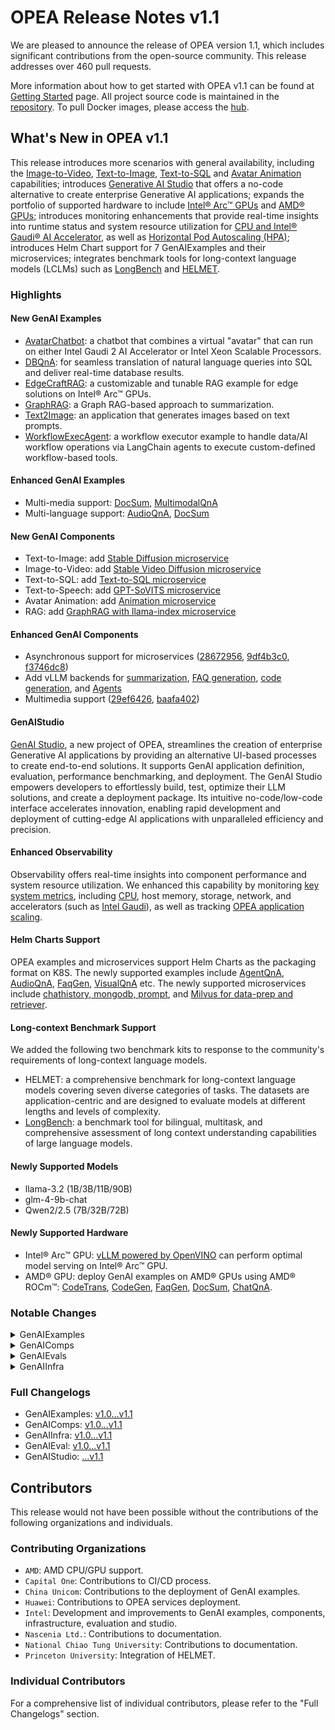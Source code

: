 # OPEA Release Notes v1.1
We are pleased to announce the release of OPEA version 1.1, which includes significant contributions from the open-source community. This release addresses over 460 pull requests.

More information about how to get started with OPEA v1.1 can be found at [Getting Started](https://opea-project.github.io/latest/index.html) page. All project source code is maintained in the [repository](https://github.com/opea-project). To pull Docker images, please access the [hub](https://hub.docker.com/u/opea).

## What's New in OPEA v1.1
This release introduces more scenarios with general availability, including the [Image-to-Video](https://github.com/opea-project/GenAIComps/pull/465), [Text-to-Image](https://github.com/opea-project/GenAIComps/pull/729), [Text-to-SQL](https://github.com/opea-project/GenAIExamples/tree/main/DBQnA) and [Avatar Animation](https://github.com/opea-project/GenAIComps/pull/775) capabilities; introduces [Generative AI Studio](https://github.com/opea-project/GenAIStudio) that offers a no-code alternative to create enterprise Generative AI applications; expands the portfolio of supported hardware to include [Intel® Arc™ GPUs](https://github.com/opea-project/GenAIComps/pull/641) and [AMD® GPUs](https://github.com/opea-project/GenAIExamples/issues/1153); introduces monitoring enhancements that provide real-time insights into runtime status and system resource utilization for [CPU and Intel® Gaudi® AI Accelerator](https://github.com/opea-project/GenAIEval/issues/195), as well as [Horizontal Pod Autoscaling (HPA)](https://github.com/opea-project/GenAIInfra/pull/531); introduces Helm Chart support for 7 GenAIExamples and their microservices; integrates benchmark tools for long-context language models (LCLMs) such as [LongBench](https://github.com/opea-project/GenAIEval/pull/179) and [HELMET](https://github.com/opea-project/GenAIEval/pull/182).

### Highlights
#### New GenAI Examples
- [AvatarChatbot](https://github.com/opea-project/GenAIExamples/tree/main/AvatarChatbot): a chatbot that combines a virtual "avatar" that can run on either Intel Gaudi 2 AI Accelerator or Intel Xeon Scalable Processors.
- [DBQnA](https://github.com/opea-project/GenAIExamples/tree/main/DBQnA): for seamless translation of natural language queries into SQL and deliver real-time database results.
- [EdgeCraftRAG](https://github.com/opea-project/GenAIExamples/tree/main/EdgeCraftRAG): a customizable and tunable RAG example for edge solutions on Intel® Arc™ GPUs.
- [GraphRAG](https://github.com/opea-project/GenAIExamples/tree/main/GraphRAG): a Graph RAG-based approach to summarization.
- [Text2Image](https://github.com/opea-project/GenAIExamples/tree/main/Text2Image): an application that generates images based on text prompts. 
- [WorkflowExecAgent](https://github.com/opea-project/GenAIExamples/tree/main/WorkflowExecAgent): a workflow executor example to handle data/AI workflow operations via LangChain agents to execute custom-defined workflow-based tools.

#### Enhanced GenAI Examples
- Multi-media support: [DocSum](https://github.com/opea-project/GenAIExamples/commit/eb91d1f), [MultimodalQnA](https://github.com/opea-project/GenAIExamples/commit/bbc95bb)
- Multi-language support: [AudioQnA](https://github.com/opea-project/GenAIExamples/commit/658867f), [DocSum](https://github.com/opea-project/GenAIExamples/commit/b0f7c9c)

#### New GenAI Components
- Text-to-Image: add [Stable Diffusion microservice](https://github.com/opea-project/GenAIComps/pull/729)
- Image-to-Video: add [Stable Video Diffusion microservice](https://github.com/opea-project/GenAIComps/pull/465)
- Text-to-SQL: add [Text-to-SQL microservice](https://github.com/opea-project/GenAIComps/pull/736)
- Text-to-Speech: add [GPT-SoVITS microservice](https://github.com/opea-project/GenAIComps/pull/784)
- Avatar Animation: add [Animation microservice](https://github.com/opea-project/GenAIComps/pull/775)
- RAG: add [GraphRAG with llama-index microservice](https://github.com/opea-project/GenAIComps/pull/793)

#### Enhanced GenAI Components
- Asynchronous support for microservices ([28672956](https://github.com/opea-project/GenAIComps/commit/28672956), [9df4b3c0](https://github.com/opea-project/GenAIComps/commit/9df4b3c0), [f3746dc8](https://github.com/opea-project/GenAIComps/commit/f3746dc8))
- Add vLLM backends for [summarization](https://github.com/opea-project/GenAIComps/commit/550325d8), [FAQ generation](https://github.com/opea-project/GenAIComps/commit/f5c60f10), [code generation](https://github.com/opea-project/GenAIComps/commit/24b9f03f), and [Agents](https://github.com/opea-project/GenAIComps/commit/4638c1d4)
- Multimedia support ([29ef6426](https://github.com/opea-project/GenAIComps/commit/29ef6426), [baafa402](https://github.com/opea-project/GenAIComps/commit/baafa402))

#### GenAIStudio
[GenAI Studio](https://github.com/opea-project/GenAIStudio), a new project of OPEA, streamlines the creation of enterprise Generative AI applications by providing an alternative UI-based processes to create end-to-end solutions. It supports GenAI application definition, evaluation, performance benchmarking, and deployment. The GenAI Studio empowers developers to effortlessly build, test, optimize their LLM solutions, and create a deployment package. Its intuitive no-code/low-code interface accelerates innovation, enabling rapid development and deployment of cutting-edge AI applications with unparalleled efficiency and precision.

#### Enhanced Observability
Observability offers real-time insights into component performance and system resource utilization. We enhanced this capability by monitoring [key system metrics](https://github.com/opea-project/GenAIInfra/pull/541), including [CPU](https://github.com/opea-project/GenAIInfra/pull/541), host memory, storage, network, and accelerators (such as [Intel Gaudi](https://github.com/opea-project/GenAIInfra/pull/541)), as well as tracking [OPEA application scaling](https://github.com/opea-project/GenAIInfra/pull/541).

#### Helm Charts Support
OPEA examples and microservices support Helm Charts as the packaging format on K8S. The newly supported examples include [AgentQnA](https://github.com/opea-project/GenAIInfra/commit/66de41c), [AudioQnA](https://github.com/opea-project/GenAIInfra/commit/9efacee),  [FaqGen](https://github.com/opea-project/GenAIInfra/commit/f847e05), [VisualQnA](https://github.com/opea-project/GenAIInfra/commit/b077d44) etc. The newly supported microservices include [chathistory, mongodb, prompt](https://github.com/opea-project/GenAIInfra/commit/881e2b5), and [Milvus for data-prep and retriever](https://github.com/opea-project/GenAIInfra/commit/d289b4e).

#### Long-context Benchmark Support
We added the following two benchmark kits to response to the community's requirements of long-context language models.

- HELMET: a comprehensive benchmark for long-context language models covering seven diverse categories of tasks. The datasets are application-centric and are designed to evaluate models at different lengths and levels of complexity. 
- [LongBench](https://github.com/THUDM/LongBench): a benchmark tool for bilingual, multitask, and comprehensive assessment of long context understanding capabilities of large language models. 

#### Newly Supported Models
- llama-3.2 (1B/3B/11B/90B)
- glm-4-9b-chat
- Qwen2/2.5 (7B/32B/72B)

#### Newly Supported Hardware
- Intel® Arc™ GPU: [vLLM powered by OpenVINO](https://github.com/opea-project/GenAIComps/pull/729) can perform optimal model serving on Intel® Arc™ GPU.
- AMD® GPU: deploy GenAI examples on AMD® GPUs using AMD® ROCm™: [CodeTrans](https://github.com/opea-project/GenAIExamples/pull/1138), [CodeGen](https://github.com/opea-project/GenAIExamples/pull/1130), [FaqGen](https://github.com/opea-project/GenAIExamples/pull/1126), [DocSum](https://github.com/opea-project/GenAIExamples/pull/1125), [ChatQnA](https://github.com/opea-project/GenAIExamples/pull/1122). 

### Notable Changes

<details><summary>GenAIExamples</summary> 

- Functionalities
    - New GenAI Examples
        - [AvatarChatbot] Initiate "AvatarChatbot" (audio) example ([cfffb4c](https://github.com/opea-project/GenAIExamples/commit/cfffb4c), [960805a](https://github.com/opea-project/GenAIExamples/commit/960805a))
        - [DBQnA] Adding DBQnA example in GenAIExamples ([c0643b7](https://github.com/opea-project/GenAIExamples/commit/c0643b7), [6b9a27d](https://github.com/opea-project/GenAIExamples/commit/6b9a27d))
        - [EdgeCraftRag] Add EdgeCraftRag as a GenAIExample ([c9088eb](https://github.com/opea-project/GenAIExamples/commit/c9088eb), [7949045](https://github.com/opea-project/GenAIExamples/commit/7949045), [096a37a](https://github.com/opea-project/GenAIExamples/commit/096a37a))
        - [GraphRAG] Add GraphRAG example [a65640b](https://github.com/opea-project/GenAIExamples/commit/a65640b) 
        - [Text2Image]: Add example for text2image [085d859](https://github.com/opea-project/GenAIExamples/commit/085d859) 
        - [WorkflowExecAgent] Add Workflow Executor Example [bf5c391](https://github.com/opea-project/GenAIExamples/commit/bf5c391) 
    - Enhanced GenAI Examples
        - [AudioQnA] Add multi-language AudioQnA on Xeon [658867f](https://github.com/opea-project/GenAIExamples/commit/658867f) 
        - [AgentQnA] Update AgentQnA example for v1.1 release [5eb3d28](https://github.com/opea-project/GenAIExamples/commit/5eb3d28) 
        - [ChatQnA] Enable vLLM Profiling for ChatQnA ([00d9bb6](https://github.com/opea-project/GenAIExamples/commit/00d9bb6), [7adbba6](https://github.com/opea-project/GenAIExamples/commit/7adbba6))
        - [ChatQnA] Add Terraform and Ansible Modules information [7c9ed04](https://github.com/opea-project/GenAIExamples/commit/7c9ed04) 
        - [ChatQnA] Add chatqna wrapper for multiple model selection [fb514bb](https://github.com/opea-project/GenAIExamples/commit/fb514bb) 
        - [DocSum] Supported multimedia and added new GUI powered by gradio ([eb91d1f](https://github.com/opea-project/GenAIExamples/commit/eb91d1f), [0cdeb94](https://github.com/opea-project/GenAIExamples/commit/0cdeb94))
        - [DocSum] Support Chinese for Docsum [b0f7c9c](https://github.com/opea-project/GenAIExamples/commit/b0f7c9c) 
        - [DocIndexRetriever] Update DocIndexRetriever Example to allow user passing in retriever/reranker params [62e06a0](https://github.com/opea-project/GenAIExamples/commit/62e06a0) 
        - [MultimodalQnA] Image and Audio Support Phase 1 [bbc95bb](https://github.com/opea-project/GenAIExamples/commit/bbc95bb) 
        - [Text2Image] Add Text2Image UI, UI tests, Readme, and Docker support [c6fc92d](https://github.com/opea-project/GenAIExamples/commit/c6fc92d) 
        - update examples accuracy [088ab98](https://github.com/opea-project/GenAIExamples/commit/088ab98) 
        - Add one-button benchmark launcher ([5720cd4](https://github.com/opea-project/GenAIExamples/commit/5720cd4), [ced68e1](https://github.com/opea-project/GenAIExamples/commit/ced68e1))
    - Removed GenAI Pipelines
        - [ChatQnA] remove ChatQnA vllm-on-ray [40386d9](https://github.com/opea-project/GenAIExamples/commit/40386d9) 
    - Changed Defaults
        - [ChatQnA] Set no wrapper ChatQnA as default [619d941](https://github.com/opea-project/GenAIExamples/commit/619d941) 
        - [Codegen] Replace codegen default Model to Qwen/Qwen2.5-Coder-7B-Instruct. [2332d22](https://github.com/opea-project/GenAIExamples/commit/2332d22) 
        - [CodeTrans] update codetrans default model to Mistral-7B-Instruct-v0.3 [a2afce1](https://github.com/opea-project/GenAIExamples/commit/a2afce1) 

- Enhanced Security
    - upgrade setuptools version to fix CVE-2024-6345 [2b2c7ee](https://github.com/opea-project/GenAIExamples/commit/2b2c7ee)

- New Hardware Support
    - [ChatQnA] Add compose example for ChatQnA AMD ROCm deployment [6d3a017](https://github.com/opea-project/GenAIExamples/commit/6d3a017) 
    - [CodeGen] Adding files to deploy CodeGen application on AMD GPU [83172e9](https://github.com/opea-project/GenAIExamples/commit/83172e9) 
    - [CodeTrans] Adding files to deploy CodeTrans application on AMD GPU [7e62175](https://github.com/opea-project/GenAIExamples/commit/7e62175) 
    - [DocSum] Add compose example for DocSum amd rocm deployment [b1bb6db](https://github.com/opea-project/GenAIExamples/commit/b1bb6db) 
    - [FaqGen] Add compose example for FaqGen AMD ROCm [5648839](https://github.com/opea-project/GenAIExamples/commit/5648839) 
 
- Dependency Versioning
    - [gradio] Bump gradio from 4.44.0 to 5.0.0 in /MultimodalQnA/ui/gradio [f2f6c09](https://github.com/opea-project/GenAIExamples/commit/f2f6c09) 
    - [TGI-CPU] Update TGI CPU image to latest official release 2.4.0-intel-cpu [0306c62](https://github.com/opea-project/GenAIExamples/commit/0306c62) 
    - [TGI-Gaudi] Upgrade TGI Gaudi version to v2.0.6 [1ff85f6a](https://github.com/opea-project/GenAIExamples/commit/1ff85f6a852785a3abad7a5b286e020592dfd2b7)
    - [TEI-Gaudi] Use fixed version(1.5.0) of TEI Gaudi for stability [9ff7df9](https://github.com/opea-project/GenAIExamples/commit/9ff7df9)
    - [vLLM-Gaudi] align vllm hpu version to latest vllm-fork [e9b1645](https://github.com/opea-project/GenAIExamples/commit/e9b1645)  

- Deployment
    - [ChatQnA] Add instructions of modifying reranking docker image for NVGPU [2587179](https://github.com/opea-project/GenAIExamples/commit/2587179) 
    - [ChatQnA] setup ollama service in aipc docker compose [def39cf](https://github.com/opea-project/GenAIExamples/commit/def39cf) 
    - [ChatQnA] Make rerank run on gaudi for hpu docker compose [3c164f3](https://github.com/opea-project/GenAIExamples/commit/3c164f3) 
    - [ChatQnA] Added the k8s yaml for vLLM support [e2f9037](https://github.com/opea-project/GenAIExamples/commit/e2f9037) 
    - [ChatQnA] manage your own ChatQnA pipelines. [d16c80e](https://github.com/opea-project/GenAIExamples/commit/d16c80e) 
    - [ChatQnA] docker install instruction for csp [75df2c9](https://github.com/opea-project/GenAIExamples/commit/75df2c9) 
    - [ChatQnA] ChatQnA with Remote Inference Endpoints (Kubernetes) [56f770c](https://github.com/opea-project/GenAIExamples/commit/56f770c) 
    - [ProductivitySuite] Simplify the deployment ProductivitySuite on kubernetes [afc39fa](https://github.com/opea-project/GenAIExamples/commit/afc39fa) 

- Fixed Issues
    - [AvatarChatbot] Fix left issue of tgi version update [393367e](https://github.com/opea-project/GenAIExamples/commit/393367e) 
    - [ChatQnA] Fix the service connection issue on GPU and modify the emb backend [944ae47](https://github.com/opea-project/GenAIExamples/commit/944ae47) 
    - [ChatQnA] Fix AIPC docker container network issue [95b58b5](https://github.com/opea-project/GenAIExamples/commit/95b58b5) 
    - [ChatQnA] Fix top_n rerank docs [4a265ab](https://github.com/opea-project/GenAIExamples/commit/4a265ab) 
    - [ChatQnA] fix chatqna accuracy issue with incorrect penalty [b0487fe](https://github.com/opea-project/GenAIExamples/commit/b0487fe) 
    - [ChatQnA] Fix AIPC retriever and UI error [773c32b](https://github.com/opea-project/GenAIExamples/commit/773c32b) 
    - [DocSum] Fix docSum ui error in accessing parsed files [3744bb8](https://github.com/opea-project/GenAIExamples/commit/3744bb8) 
    - image build bug fix [82801d0](https://github.com/opea-project/GenAIExamples/commit/82801d0) 

- Documentation
    - [AudioQnA] Update AudioQnA README.md for its workflow [63bad29](https://github.com/opea-project/GenAIExamples/commit/63bad29)
    - [AudioQnA] Update AudioQnA README to add a couple usage details [184e9a4](https://github.com/opea-project/GenAIExamples/commit/184e9a4)
    - [AgentQnA] Update Agent README.md for workflow [23b820e](https://github.com/opea-project/GenAIExamples/commit/23b820e) 
    - [AgentQnA] Update README.md for usage experience [a8f4245](https://github.com/opea-project/GenAIExamples/commit/a8f4245) 
    - [ChatQnA] Add steps to deploy opea services using minikube [6263b51](https://github.com/opea-project/GenAIExamples/commit/6263b51) 
    - [ChatQnA] Update ChatQnA Readme for LLM Endpoint [aa314f6](https://github.com/opea-project/GenAIExamples/commit/aa314f6) 
    - [ChatQnA] Update ChatQnA AIPC README [b056ce6](https://github.com/opea-project/GenAIExamples/commit/b056ce6) 
    - [CodeGen] Update CodeGen README for its workflow [12469c9](https://github.com/opea-project/GenAIExamples/commit/12469c9) 
    - [DocSum] Update DocSum README.md for its workflow [fbde15b](https://github.com/opea-project/GenAIExamples/commit/fbde15b) 
    - [FaqGen] Update FaqGen README.md for its workflow [0c6b044](https://github.com/opea-project/GenAIExamples/commit/0c6b044) 
    - [InstructionTuning] instruction finetune README improvement [644c3a6](https://github.com/opea-project/GenAIExamples/commit/644c3a6) 
    - [MultiModalQnA] Update MultiModal README.md for workflow [40800b0](https://github.com/opea-project/GenAIExamples/commit/40800b0) 
    - [ProductivitySuite] Update Productivity README.md for workflow [0edff26](https://github.com/opea-project/GenAIExamples/commit/0edff26) 
    - [DocIndexRetriever] Update DocIndexRetriever README.md for workflow [a3f9811](https://github.com/opea-project/GenAIExamples/commit/a3f9811) 
    - [SearchQnA] Update SearchQnA README.md for its workflow [bf28c7f](https://github.com/opea-project/GenAIExamples/commit/bf28c7f) 
    - [Translation] Update Translation README.md for workflow [35a4fef](https://github.com/opea-project/GenAIExamples/commit/35a4fef) 
    - [VideoQnA] Update VideoQnA README.md for workflow [1929dfd](https://github.com/opea-project/GenAIExamples/commit/1929dfd) 

- CI/CD/UT
    - Add nightly image build and publish action [78331ee](https://github.com/opea-project/GenAIExamples/commit/78331ee) 
    - optimize hardware list for test [3b1a9fe](https://github.com/opea-project/GenAIExamples/commit/3b1a9fe) 
    - open manifest test in CI when dockerfile changed [620ef76](https://github.com/opea-project/GenAIExamples/commit/620ef76) 
    - Optimize path and link validity check. [7dec001](https://github.com/opea-project/GenAIExamples/commit/7dec001) 
</details>

<details><summary>GenAIComps</summary> 

- Functionalities
    - New microservices:
        - Add stable diffusion microservice [5d0c4367](https://github.com/opea-project/GenAIComps/commit/5d0c4367)
        - Add image2video microservice (Stable Video Diffusion) [a03e7a55](https://github.com/opea-project/GenAIComps/commit/a03e7a55)
        - Text to SQL microservice [827e3d40](https://github.com/opea-project/GenAIComps/commit/827e3d40)
        - Add GPT-SoVITS microservice [6da7db9e](https://github.com/opea-project/GenAIComps/commit/6da7db9e)
        - Add image2image microservice [52c1826f](https://github.com/opea-project/GenAIComps/commit/52c1826f)
        - Initiate "animation" component [c26d37e7](https://github.com/opea-project/GenAIComps/commit/c26d37e7)
        - GraphRAG with llama-index [19330ea2](https://github.com/opea-project/GenAIComps/commit/19330ea2)
    - Enhanced microservices:
        - Add DPO support in finetuning microservice [37f35140](https://github.com/opea-project/GenAIComps/commit/37f35140)
        - Support Chinese for Docsum [9a00a3ea](https://github.com/opea-project/GenAIComps/commit/9a00a3ea)
        - Support file upload summary for DocSum microservice [fa2ea642](https://github.com/opea-project/GenAIComps/commit/fa2ea642)
        - Add support for Audio and Video summarization to Docsum [baafa402](https://github.com/opea-project/GenAIComps/commit/baafa402)
        - vLLM support for FAQGen [f5c60f10](https://github.com/opea-project/GenAIComps/commit/f5c60f10)
        - vLLM support for DocSum [550325d8](https://github.com/opea-project/GenAIComps/commit/550325d8)
        - vLLM support for Codegen [24b9f03f](https://github.com/opea-project/GenAIComps/commit/24b9f03f)
        - Enable vllm for Agent [4638c1d4](https://github.com/opea-project/GenAIComps/commit/4638c1d4)
        - Multiple models and remote service support for langchain vLLM text-generation [e3812a74](https://github.com/opea-project/GenAIComps/commit/e3812a74)
        - Set a higher default value(1.2) about repetition_penalty for codegen example to reduce repetition [5ed428f4](https://github.com/opea-project/GenAIComps/commit/5ed428f4)
        - MultimodalQnA Image and Audio Support Phase 1 [29ef6426](https://github.com/opea-project/GenAIComps/commit/29ef6426)
        - refine codetrans prompt, support  parameter input [0bb019f8](https://github.com/opea-project/GenAIComps/commit/0bb019f8)
        - add dynamic batching embedding/reranking [518cdfb6](https://github.com/opea-project/GenAIComps/commit/518cdfb6)
        - Embedding compatible with OpenAI API [7bf1953c](https://github.com/opea-project/GenAIComps/commit/7bf1953c)
        - Update RAGAgentLlama and ReActLlama [c8e36390](https://github.com/opea-project/GenAIComps/commit/c8e36390)
        - [Agent] support custom prompt [3473bfb3](https://github.com/opea-project/GenAIComps/commit/3473bfb3)
        - agent short & long term memory with langgraph. [e39b08f3](https://github.com/opea-project/GenAIComps/commit/e39b08f3)
        - support faqgen upload file in UI [453ff726](https://github.com/opea-project/GenAIComps/commit/453ff726)
        - Add E2E Promeheus metrics to applications [a6998a1d](https://github.com/opea-project/GenAIComps/commit/a6998a1d)        
        - Multiple models support for LLM TGI [e879366c](https://github.com/opea-project/GenAIComps/commit/e879366c)
        - Add RAG agent and ReAct agent implemention for llama3.1 served by TGI-gaudi [e7fdf537](https://github.com/opea-project/GenAIComps/commit/e7fdf537)
        - Support Llama3.2 vision and vision guard model [534c227a](https://github.com/opea-project/GenAIComps/commit/534c227a)
        - Add Intel/toxic-prompt-roberta to toxicity detection microservice [f6f620a2](https://github.com/opea-project/GenAIComps/commit/f6f620a2)
        - Refactor milvus dataprep and retriever [84374a57](https://github.com/opea-project/GenAIComps/commit/84374a57)
    - Removed microservices
        - Remove vllm ray [617e119f](https://github.com/opea-project/GenAIComps/commit/617e119f)
    - Async support for microservices
        - Support async for embedding micorservice [28672956](https://github.com/opea-project/GenAIComps/commit/28672956)
        - TEI rerank microservice async support  [9df4b3c0](https://github.com/opea-project/GenAIComps/commit/9df4b3c0)
        - Async support for some microservices [f3746dc8](https://github.com/opea-project/GenAIComps/commit/f3746dc8)
- Performance
    - Fix vllm microservice performance issue.  [2159f9ad](https://github.com/opea-project/GenAIComps/commit/2159f9ad)
    - [Dataprep] Reduce Upload File Time Consumption [71348998](https://github.com/opea-project/GenAIComps/commit/71348998)
- New Hardware Support
    - Add vLLM ARC support with OpenVINO backend [a2b9d95f](https://github.com/opea-project/GenAIComps/commit/a2b9d95f)
- Enhanced Security
    - Prediction Guard Guardrails components [4bbc7a2f](https://github.com/opea-project/GenAIComps/commit/4bbc7a2f)
    - Add WildGuard Guardrail Microservice [5bb4046b](https://github.com/opea-project/GenAIComps/commit/5bb4046b)F
    - upgrade setuptools version to fix CVE-2024-6345 [6518c0f0](https://github.com/opea-project/GenAIComps/commit/6518c0f0)
    - Remote TGI/TGI services with OAuth Client Credentials authentication [74df6bb7](https://github.com/opea-project/GenAIComps/commit/74df6bb7)
- Validation
    - Combine CI/CD docker compose. [23c99c11](https://github.com/opea-project/GenAIComps/commit/23c99c11704cfcd0b13b3b463819f633ba02b42d)
</details>

<details><summary>GenAIEvals</summary>

- New Benchmark
    - Support HELMET [4c8f048](https://github.com/opea-project/GenAIEval/commit/4c8f048) 
    - Support Longbench [021193f](https://github.com/opea-project/GenAIEval/commit/021193f) 
- Performance
    - Add new constant loader & Fix poisson loader issue [e11588c](https://github.com/opea-project/GenAIEval/commit/e11588c) 
    - Support Poisson distributed requests for benchmark [7305ea3](https://github.com/opea-project/GenAIEval/commit/7305ea3)
    - Support customized prompts and max new tokens in chatqna e2e test [79a4ad3](https://github.com/opea-project/GenAIEval/commit/79a4ad3) 
    - Add namespace support for k8s performance test [70697d1](https://github.com/opea-project/GenAIEval/commit/70697d1) 
    - Support sharegpt dataset in chatqna e2e test [028bf63](https://github.com/opea-project/GenAIEval/commit/028bf63) 
    - [Benchmark] Get benchmark reports. [946c439](https://github.com/opea-project/GenAIEval/commit/946c439)
- Accuracy
    - Control the concurrent number of requests in codegen acc test. [84e077e](https://github.com/opea-project/GenAIEval/commit/84e077e) 
    - integrate deepeval metric with remote endpoint, like tgi server. [ffa65dc](https://github.com/opea-project/GenAIEval/commit/ffa65dc) 
    - Ragaaf - adding new metric 'context recall' [cc7cebd](https://github.com/opea-project/GenAIEval/commit/cc7cebd) 
    - Ragaaf - adding new metric 'context relevance' [f995c9c](https://github.com/opea-project/GenAIEval/commit/f995c9c) 
    - Ragaaf (RAG assessment annotation free) [2413e70](https://github.com/opea-project/GenAIEval/commit/2413e70) 
    - Adding new metrics to ragas offering [d1c1337](https://github.com/opea-project/GenAIEval/commit/d1c1337) 
    - add crud ragas evaluation. [f2bff45](https://github.com/opea-project/GenAIEval/commit/f2bff45) 
    - Minimize requirements for user data for OPEA ragas [f1593ea](https://github.com/opea-project/GenAIEval/commit/f1593ea) 
- Monitoring
    - Add node metrics Grafana dashboard [a19f42e](https://github.com/opea-project/GenAIEval/commit/a19f42e) 
    - Add CPU Grafana dashboard [38e69eb](https://github.com/opea-project/GenAIEval/commit/38e69eb) 
    - add the grafana dashboard json file for Gaudi metrics [6c9ae91](https://github.com/opea-project/GenAIEval/commit/6c9ae91) 
    - Enhance the Grafana JSON file [8653efb](https://github.com/opea-project/GenAIEval/commit/8653efb) 
- Fixed Issues
    - [ChatQnA Benchmark] Fixed the output token in chatqnafixed.py [2c8ca26](https://github.com/opea-project/GenAIEval/commit/2c8ca26) 
    - Fix test duration time inaccurate issue [9d76832](https://github.com/opea-project/GenAIEval/commit/9d76832) 
    - Fix llm output token length issue [99ef325](https://github.com/opea-project/GenAIEval/commit/99ef325) 
    - Fix llm serving benchmark issue [d6bafbd](https://github.com/opea-project/GenAIEval/commit/d6bafbd) 
    - Fix input token size(1024) [30adcbe](https://github.com/opea-project/GenAIEval/commit/30adcbe) 
    - Ragas fix for use of metrics argument [0cf3631](https://github.com/opea-project/GenAIEval/commit/0cf3631)
    - fixed the number of ouput token & fixed the top_k=1 [4af0a62](https://github.com/opea-project/GenAIEval/commit/4af0a62) 
    - Fix JSON Return Format in getReqData Function [a4be366](https://github.com/opea-project/GenAIEval/commit/a4be366)
- Documentation
    - Add setup guide of gaudi prometheus exporter [e9b8637](https://github.com/opea-project/GenAIEval/commit/e9b8637) 
    - Add README for running OPEA ragas using HF endpoint on Gaudi [0dff0d3](https://github.com/opea-project/GenAIEval/commit/0dff0d3) 
</details>

<details><summary>GenAIInfra</summary> 

- GMC
    - Add manifests for new components [e51fd62](https://github.com/opea-project/GenAIInfra/commit/e51fd62)

- HelmChart
    - [AgentQnA] Helm Chart for AgentQnA [66de41c](https://github.com/opea-project/GenAIInfra/commit/66de41c)  
    - [AudioQnA] helm: Add audioQnA e2e helm chart [9efacee](https://github.com/opea-project/GenAIInfra/commit/9efacee)
    - [AudioQnA] helm-charts: Add gpt-sovits support [1f55e1a](https://github.com/opea-project/GenAIInfra/commit/1f55e1a)
    - [ChatQnA] Implement the nowrapper version chatqna [71c81d0](https://github.com/opea-project/GenAIInfra/commit/71c81d0)
    - [FaqGen] Add FaqGen helm chart [f847e05](https://github.com/opea-project/GenAIInfra/commit/f847e05)
    - [FaqGen] helm: Add llm-faqgen-tgi support [325126e](https://github.com/opea-project/GenAIInfra/commit/325126e)
    - [HPA] helm/manifest: Sync HPA related k8s probe settings [c399578](https://github.com/opea-project/GenAIInfra/commit/c399578)
    - [VisualQnA] Add helm chart for VisualQnA example [b077d44](https://github.com/opea-project/GenAIInfra/commit/b077d44)
    - [UI] support variants for multiple examples [96af2ad](https://github.com/opea-project/GenAIInfra/commit/96af2ad)
    - [Nginx] helm-chart: Make nginx service type configurable [a5c96ab](https://github.com/opea-project/GenAIInfra/commit/a5c96ab)
    - [Milvus] Add milvus support for data-prep and retriever-usvc [d289b4e](https://github.com/opea-project/GenAIInfra/commit/d289b4e)
    - Add helm chart for 3 components [881e2b5](https://github.com/opea-project/GenAIInfra/commit/881e2b5)
    - accelerate also teirerank with Gaudi [620963f](https://github.com/opea-project/GenAIInfra/commit/620963f)

- CSP
    - terraform: add AWS/EKS deployment for ChatQnA [bdb9af9](https://github.com/opea-project/GenAIInfra/commit/bdb9af9)

- Monitoring
    - Add Grafana dashboard for monitoring OPEA application scaling in k8s [691bbc5](https://github.com/opea-project/GenAIInfra/commit/691bbc5)
    - Add ServiceMonitors for rest of OPEA applications [fc6235a](https://github.com/opea-project/GenAIInfra/commit/fc6235a)
    - Add monitoring option to (ChatQnA) Helm charts [dbd607e](https://github.com/opea-project/GenAIInfra/commit/dbd607e)
    - Support alternative metrics on accelerated TGI / TEI instances [cdd3585](https://github.com/opea-project/GenAIInfra/commit/cdd3585)
    - Expose options such as collector.interval of memory bandwidth exporter in k8s manifests and docker for user configuration. [2517e79](https://github.com/opea-project/GenAIInfra/commit/2517e79)

- Dependency Versioning
    - [TEI-Gaudi] Upgrade tei-gaudi version to 1.5.0 [c6a9c90](https://github.com/opea-project/GenAIInfra/commit/c6a9c90)
    - [TGI-CPU] Update tgi cpu image version to 2.4.0-intel-cpu [f6c180e](https://github.com/opea-project/GenAIInfra/commit/f6c180e)
    - [TGI-Gaudi] Upgrade tgi-gaudi to version 2.0.6 [915baa0](https://github.com/opea-project/GenAIInfra/commit/915baa0)
    - Update the image version for ChatQnA examples [593458c](https://github.com/opea-project/GenAIInfra/commit/593458c)

- Changed Defaults
    - Change default model of codegen and codetrans [74476b7](https://github.com/opea-project/GenAIInfra/commit/74476b7)

- Documentation
    - Update observability README + fix typos [1d77b81](https://github.com/opea-project/GenAIInfra/commit/1d77b81)
    - Monitoring, Observability and HPA doc improvements [14198fe](https://github.com/opea-project/GenAIInfra/commit/14198fe)
    - Update GMC manifest changes and misc fixes [87dc673](https://github.com/opea-project/GenAIInfra/commit/87dc673)
    - Improve Helm charts README [7b8c510](https://github.com/opea-project/GenAIInfra/commit/7b8c510)
    - Create troubleshooting.md [d55ded4](https://github.com/opea-project/GenAIInfra/commit/d55ded4)
    - Enhance helm chart repo usage in README [0de5535](https://github.com/opea-project/GenAIInfra/commit/0de5535)

- CI/CD/UT
    - Refactor CI scripts to support more components [e09270a](https://github.com/opea-project/GenAIInfra/commit/e09270a)
    - Add github workflows to release helm chart [3910e3b](https://github.com/opea-project/GenAIInfra/commit/3910e3b)
    - Fix link check failure (#481) (5 weeks ago) [fc87ef3](https://github.com/opea-project/GenAIInfra/commit/fc87ef3)
    - Fix CI failures (#477) (5 weeks ago) [7e7b8ab](https://github.com/opea-project/GenAIInfra/commit/7e7b8ab)
    - Optimize path and link validity check. [91bd163](https://github.com/opea-project/GenAIInfra/commit/91bd163)
    -Enable image build process for memory-bandwidth-exporter [ddeac46](https://github.com/opea-project/GenAIInfra/commit/ddeac46)
    - Add hyperlinks and paths validation. [d8cd3a1](https://github.com/opea-project/GenAIInfra/commit/d8cd3a1)
</details>

### Full Changelogs
- GenAIExamples: [v1.0...v1.1](https://github.com/opea-project/GenAIExamples/compare/v1.0...v1.1)
- GenAIComps: [v1.0...v1.1](https://github.com/opea-project/GenAIComps/compare/v1.0...v1.1)
- GenAIInfra: [v1.0...v1.1](https://github.com/opea-project/GenAIInfra/compare/v1.0...v1.1)
- GenAIEval: [v1.0...v1.1](https://github.com/opea-project/GenAIEval/compare/v1.0...v1.1)
- GenAIStudio: [...v1.1](https://github.com/opea-project/GenAIStudio/compare/3df407115e079622428c17978719ce782a25927a...v1.1)

## Contributors
This release would not have been possible without the contributions of the following organizations and individuals.

### Contributing Organizations
- `AMD`: AMD CPU/GPU support.
- `Capital One`: Contributions to CI/CD process.
- `China Unicom`: Contributions to the deployment of GenAI examples.
- `Huawei`: Contributions to OPEA services deployment.
- `Intel`: Development and improvements to GenAI examples, components, infrastructure, evaluation and studio.
- `Nascenia Ltd.`: Contributions to documentation.
- `National Chiao Tung University`: Contributions to documentation.
- `Princeton University`: Integration of HELMET.

### Individual Contributors
For a comprehensive list of individual contributors, please refer to the "Full Changelogs" section.